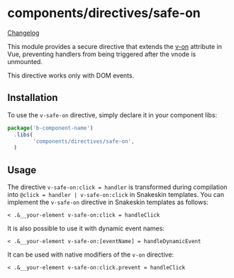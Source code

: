 # components/directives/safe-on

[Changelog](./CHANGELOG.md)

This module provides a secure directive that extends the [v-on](https://vuejs.org/api/built-in-directives.html#v-on) attribute in Vue,
preventing handlers from being triggered after the vnode is unmounted.

This directive works only with DOM events.

## Installation

To use the `v-safe-on` directive, simply declare it in your component libs:

```js
package('b-component-name')
  .libs(
		'components/directives/safe-on',
  )
```

## Usage

The directive `v-safe-on:click = handler` is transformed during compilation into `@click = handler | v-safe-on:click` in Snakeskin templates.
You can implement the `v-safe-on` directive in Snakeskin templates as follows:

```
< .&__your-element v-safe-on:click = handleClick
```

It is also possible to use it with dynamic event names:

```
< .&__your-element v-safe-on:[eventName] = handleDynamicEvent
```

It can be used with native modifiers of the `v-on` directive:

```
< .&__your-element v-safe-on:click.prevent = handleClick
```
